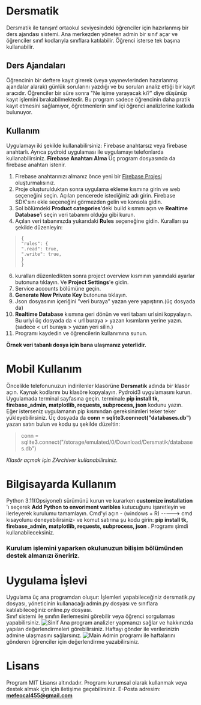 # Dersmatik
Dersmatik ile tanışın! ortaokul seviyesindeki öğrenciler için hazırlanmış bir ders ajandası sistemi. Ana merkezden yöneten admin bir sınıf açar ve öğrenciler sınıf kodlarıyla sınıflara katılabilir. Öğrenci isterse tek başına kullanabilir.
## Ders Ajandaları
Öğrencinin bir deftere kayıt girerek (veya yayınevlerinden hazırlanmış ajandalar alarak) günlük sorularını yazdığı ve bu soruları analiz ettiği bir kayıt aracıdır. Öğrenciler bir süre sonra "Ne işime yarayacak ki?" diye düşünüp kayıt işlemini bırakabilmektedir. Bu program sadece öğrencinin daha pratik kayıt etmesini sağlamıyor,  öğretmenlerin sınıf içi öğrenci
analizlerine katkıda bulunuyor.
## Kullanım
Uygulamayı iki şekilde kullanabilirsiniz: Firebase anahtarsız veya firebase anahtarlı. Ayrıca pydroid uygulaması ile uygulamayı telefonlarda kullanabilirsiniz.
**Firebase Anahtarı Alma**
Üç program dosyasında da firebase anahtarı istenir. 

 1. Firebase anahtarınızı almanız önce yeni bir [Firebase Projesi](https://console.firebase.google.com/u/0/) oluşturmalısınız.
 2. Proje oluşturulduktan sonra uygulama ekleme kısmına girin ve web seçeneğini seçin. Açılan pencerede istediğiniz adı girin.  Firebase SDK'sını ekle seçeneğini görmezden gelin ve konsola gidin. 
 3.  Sol bölümdeki **Product categories**'deki build kısmını açın ve **Realtime Database**'i seçin veri tabanını olduğu gibi kurun.
 4. Açılan veri tabanınızda yukarıdaki **Rules** seçeneğine gidin. Kuralları şu şekilde düzenleyin:

>     {
>     "rules": {
>     ".read": true,
>     ".write": true,
>     }
>     }

 6. kuralları düzenledikten sonra project overview kısmının yanındaki ayarlar butonuna tıklayın. Ve **Project Settings**'e gidin.
 7. Service accounts bölümüne geçin.
 8. **Generate New Private Key** butonuna tıklayın.
 9. Json dosyasının içeriğini "veri buraya" yazan yere yapıştırın.(üç dosyada da)
 10. **Realtime Database** kısmına geri dönün ve veri tabanı urlsini kopyalayın. Bu urlyi üç dosyada da < url buraya > yazan kısımların yerine yazın. (sadece < url buraya > yazan yeri silin.)
 11. Programı kaydedin ve öğrencilerin kullanımına sunun.

 **Örnek veri tabanlı dosya için bana ulaşmanız yeterlidir.**
 
 # Mobil Kullanım
 Öncelikle telefonunuzun indirilenler klasörüne **Dersmatik** adında bir klasör açın.
 Kaynak kodlarını bu klasöre kopyalayın.
 Pydroid3 uygulamasını kurun.
 Uygulamada terminal sayfasına geçin.
 terminale **pip install tk, firebase_admin, matplotlib, requests, subprocess, json** kodunu yazın. Eğer isterseniz uygulamanın pip kısmından gereksinimleri teker teker yükleyebilirsiniz.
 Üç dosyada da **conn = sqlite3.connect("databases.db")** yazan satırı bulun ve kodu şu şekilde düzeltin:
  >conn = sqlite3.connect("/storage/emulated/0/Download/Dersmatik/databases.db")

*Klasör açmak için ZArchiver kullanabilirsiniz.*
# Bilgisayarda Kullanım
Python 3.11(Opsiyonel) sürümünü kurun ve kurarken **customize installation** 'ı seçerek **Add Python to envoriment varibles** kutucuğunu işaretleyin ve ilerleyerek kurulumu tamamlayın.
Cmd'yi açın - (windows + R) -----> cmd kısayolunu deneyebilirsiniz- ve komut satırına şu kodu girin: **pip install tk, firebase_admin, matplotlib, requests, subprocess, json** .
Programı şimdi kullanabileceksiniz.
### Kurulum işlemini yaparken okulunuzun bilişim bölümünden destek almanızı öneririz.
# Uygulama İşlevi
Uygulama üç ana programdan oluşur: İşlemleri yapabileceğiniz dersmatik.py dosyası, yöneticinin kullanacağı admin.py dosyası ve sınıflara katılabileceğiniz online.py dosyası.  
Sınıf sistemi ile sınıfın ilerlemesini görebilir veya öğrenci sorgulaması yapabilirsiniz.
![Sinif](https://i.ibb.co/nncDmsv/resim-2024-03-02-210433626.png)
Ana program analizler yapmanızı sağlar ve hakkınızda yapılan değerlendirmeleri görebilirsiniz. Haftayı gönder ile verilerinizin admine ulaşmasını sağlarsınız.
![Main](https://i.ibb.co/N9fjPj7/resim-2024-03-02-210711881.png)
Admin programı ile haftalarını gönderen öğrenciler için değerlendirme yazabilirsiniz.
# Lisans
Program MIT Lisansı altındadır. Programı kurumsal olarak kullanmak veya destek almak için için iletişime geçebilirsiniz. E-Posta adresim: **[mefeocal455@gmail.com](mailto:mefeocal455@gmail.com)**
